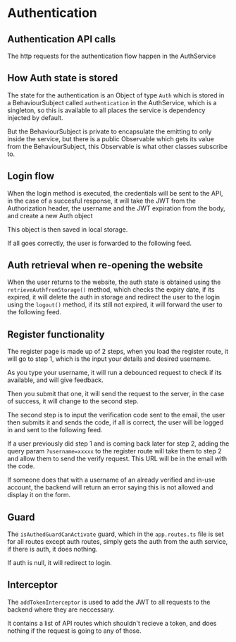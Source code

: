# Authentication

## Authentication API calls

The http requests for the authentication flow happen in the AuthService

## How Auth state is stored

The state for the authentication is an Object of type `Auth` which is stored in a BehaviourSubject called `authentication` in the AuthService, which is a singleton, so this is available to all places the service is dependency injected by default.

But the BehaviourSubject is private to encapsulate the emitting to only inside the service, but there is a public Observable which gets its value from the BehaviourSubject, this Observable is what other classes subscribe to.

## Login flow

When the login method is executed, the credentials will be sent to the API, in the case of a succesful response, it will take the JWT from the Authorization header, the username and the JWT expiration from the body, and create a new Auth object

This object is then saved in local storage.

If all goes correctly, the user is forwarded to the following feed.

## Auth retrieval when re-opening the website

When the user returns to the website, the auth state is obtained using the `retrieveAuthFromStorage()` method, which checks the expiry date, if its expired, it will delete the auth in storage and redirect the user to the login using the `logout()` method, if its still not expired, it will forward the user to the following feed.

## Register functionality

The register page is made up of 2 steps, when you load the register route, it will go to step 1, which is the input your details and desired username.

As you type your username, it will run a debounced request to check if its available, and will give feedback.

Then you submit that one, it will send the request to the server, in the case of success, it will change to the second step.

The second step is to input the verification code sent to the email, the user then submits it and sends the code, if all is correct, the user will be logged in and sent to the following feed. 

If a user previously did step 1 and is coming back later for step 2, adding the query param `?username=xxxxx` to the register route will take them to step 2 and allow them to send the verify request. This URL will be in the email with the code.

If someone does that with a username of an already verified and in-use account, the backend will return an error saying this is not allowed and display it on the form.

## Guard

The `isAuthedGuardCanActivate` guard, which in the `app.routes.ts` file is set for all routes except auth routes, simply gets the auth from the auth service, if there is auth, it does nothing. 

If auth is null, it will redirect to login.

## Interceptor

The `addTokenInterceptor` is used to add the JWT to all requests to the backend where they are neccessary.

It contains a list of API routes which shouldn't recieve a token, and does nothing if the request is going to any of those.